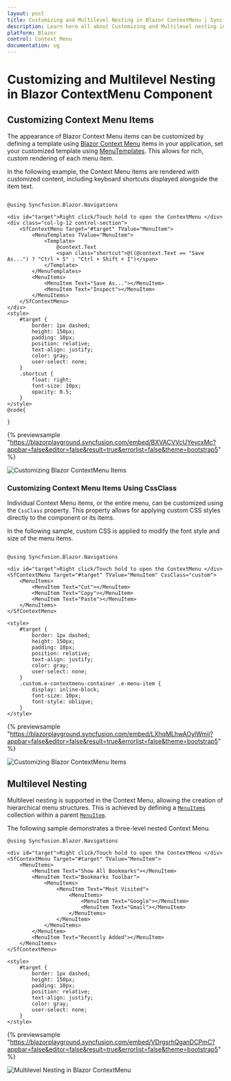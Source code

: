 ```yaml
---
layout: post
title: Customizing and Multilevel Nesting in Blazor ContextMenu | Syncfusion
description: Learn here all about Customizing and Multilevel nesting in Syncfusion Blazor ContextMenu component and more.
platform: Blazor
control: Context Menu
documentation: ug
---
```


# Customizing and Multilevel Nesting in Blazor ContextMenu Component

## Customizing Context Menu Items

The appearance of Blazor Context Menu items can be customized by defining a template using [Blazor Context Menu](https://www.syncfusion.com/blazor-components/blazor-context-menu) items in your application, set your customized template using [MenuTemplates](https://help.syncfusion.com/cr/blazor/Syncfusion.Blazor.Navigations.MenuTemplates-1.html). This allows for rich, custom rendering of each menu item.

In the following example, the Context Menu items are rendered with customized content, including keyboard shortcuts displayed alongside the item text.


```cshtml

@using Syncfusion.Blazor.Navigations

<div id="target">Right click/Touch hold to open the ContextMenu </div>
<div class="col-lg-12 control-section">
    <SfContextMenu Target="#target" TValue="MenuItem">
        <MenuTemplates TValue="MenuItem">
            <Template>
                @context.Text
                <span class="shortcut">@((@context.Text == "Save As...") ? "Ctrl + S" : "Ctrl + Shift + I")</span>
            </Template>
        </MenuTemplates>
        <MenuItems>
            <MenuItem Text="Save As..."></MenuItem>
            <MenuItem Text="Inspect"></MenuItem>
        </MenuItems>
    </SfContextMenu>
</div>
<style>
    #target {
        border: 1px dashed;
        height: 150px;
        padding: 10px;
        position: relative;
        text-align: justify;
        color: gray;
        user-select: none;
    }
    .shortcut {
        float: right;
        font-size: 10px;
        opacity: 0.5;
    }
</style>
@code{

}

```


{% previewsample "https://blazorplayground.syncfusion.com/embed/BXVACVVcUYeycxMc?appbar=false&editor=false&result=true&errorlist=false&theme=bootstrap5" %}

![Customizing Blazor ContextMenu Items](./images/blazor-contextmenu-items.png)

### Customizing Context Menu Items Using CssClass

Individual Context Menu items, or the entire menu, can be customized using the `CssClass` property. This property allows for applying custom CSS styles directly to the component or its items.

In the following sample, custom CSS is applied to modify the font style and size of the menu items.

```cshtml

@using Syncfusion.Blazor.Navigations

<div id="target">Right click/Touch hold to open the ContextMenu </div>
<SfContextMenu Target="#target" TValue="MenuItem" CssClass="custom">
    <MenuItems>
        <MenuItem Text="Cut"></MenuItem>
        <MenuItem Text="Copy"></MenuItem>
        <MenuItem Text="Paste"></MenuItem>
    </MenuItems>
</SfContextMenu>

<style>
    #target {
        border: 1px dashed;
        height: 150px;
        padding: 10px;
        position: relative;
        text-align: justify;
        color: gray;
        user-select: none;
    }
    .custom.e-contextmenu-container .e-menu-item {
        display: inline-block;
        font-size: 10px;
        font-style: oblique;
    }
</style>

```

{% previewsample "https://blazorplayground.syncfusion.com/embed/LXhqMLhwAOylWmij?appbar=false&editor=false&result=true&errorlist=false&theme=bootstrap5" %}

![Customizing Blazor ContextMenu Items](./images/blazor-contextmenu-item-customization.png)

## Multilevel Nesting

Multilevel nesting is supported in the Context Menu, allowing the creation of hierarchical menu structures. This is achieved by defining a [`MenuItems`](https://help.syncfusion.com/cr/blazor/Syncfusion.Blazor.Navigations.MenuItems.html) collection within a parent [`MenuItem`](https://help.syncfusion.com/cr/blazor/Syncfusion.Blazor.Navigations.MenuItem.html).

The following sample demonstrates a three-level nested Context Menu.

```cshtml
@using Syncfusion.Blazor.Navigations

<div id="target">Right click/Touch hold to open the ContextMenu </div>
<SfContextMenu Target="#target" TValue="MenuItem">
    <MenuItems>
        <MenuItem Text="Show All Bookmarks"></MenuItem>
        <MenuItem Text="Bookmarks Toolbar">
            <MenuItems>
                <MenuItem Text="Most Visited">
                    <MenuItems>
                        <MenuItem Text="Google"></MenuItem>
                        <MenuItem Text="Gmail"></MenuItem>
                    </MenuItems>
                </MenuItem>
            </MenuItems>
        </MenuItem>
        <MenuItem Text="Recently Added"></MenuItem>
    </MenuItems>
</SfContextMenu>

<style>
    #target {
        border: 1px dashed;
        height: 150px;
        padding: 10px;
        position: relative;
        text-align: justify;
        color: gray;
        user-select: none;
    }
</style>

```

{% previewsample "https://blazorplayground.syncfusion.com/embed/VDrgsrhQganDCPmC?appbar=false&editor=false&result=true&errorlist=false&theme=bootstrap5" %}

![Multilevel Nesting in Blazor ContextMenu](./images/blazor-contextmenu-with-multilevel.png)